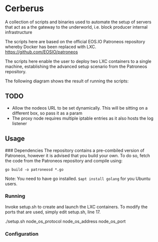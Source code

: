 # Cerberus
A collection of scripts and binaries used to automate the setup of servers that act as a the gateway to the underworld, i.e. block producer internal infrastructure 

The scripts here are based on the official EOS.IO Patroneos repository whereby Docker has been replaced with LXC. https://github.com/EOSIO/patroneos

The scripts here enable the user to deploy two LXC containers to a single machine, establishing the advanced setup scenario from the Patroneos repository. 

The following diagram shows the result of running the scripts:



## TODO

- Allow the nodeos URL to be set dynamically. This will be sitting on a different box, so pass it as a param
- The proxy node requires multiple iptable entries as it also hosts the log listener

## Usage

### Dependencies
The repository contains a pre-combiled version of Patroneos, however it is advised that you build your own. To do so, fetch the code from the Patroneos repository and compile using:

`go build -o patroneosd *.go`

Note: You need to have go installed. `$apt install golang` for you Ubuntu users.

### Running

Invoke setup.sh to create and launch the LXC containers. To modify the ports that are used, simply edit setup.sh, line 17.

./setup.sh node_os_protocol node_os_address node_os_port

### Configuration